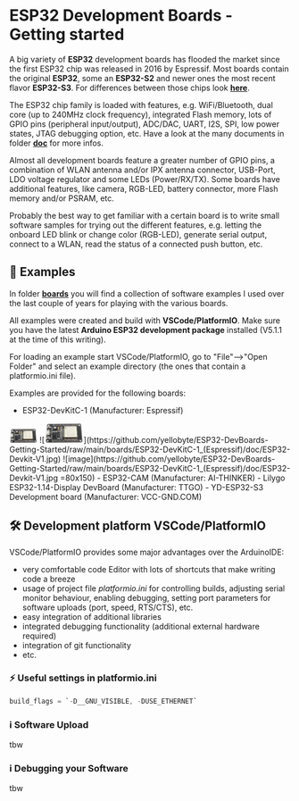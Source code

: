 # ESP32 Development Boards - Getting started

A big variety of **ESP32** development boards has flooded the market since the first ESP32 chip was released in 2016 by Espressif. Most boards contain the original **ESP32**, some an **ESP32-S2** and newer ones the most recent flavor **ESP32-S3**. For differences between those chips look [**here**](https://github.com/yellobyte/ESP32-DevBoards-Getting-Started/raw/main/doc/Comparison_Espressif-ESP32-S2-C3-S3.pdf).

The ESP32 chip family is loaded with features, e.g. WiFi/Bluetooth, dual core (up to 240MHz clock frequency), integrated Flash memory, lots of GPIO pins (peripheral input/output), ADC/DAC, UART, I2S, SPI, low power states, JTAG debugging option, etc. Have a look at the many documents in folder [**doc**](https://github.com/yellobyte/ESP32-DevBoards-Getting-Started/blob/main/doc) for more infos.

Almost all development boards feature a greater number of GPIO pins, a combination of WLAN antenna and/or IPX antenna connector, USB-Port, LDO voltage regulator and some LEDs (Power/RX/TX). Some boards have additional features, like camera, RGB-LED, battery connector, more Flash memory and/or PSRAM, etc.

Probably the best way to get familiar with a certain board is to write small software samples for trying out the different features, e.g. letting the onboard LED blink or change color (RGB-LED), generate serial output, connect to a WLAN, read the status of a connected push button, etc.

## :file_folder: Examples

In folder [**boards**](https://github.com/yellobyte/ESP32-DevBoards-Getting-Started/blob/main/boards) you will find  a collection of software examples I used over the last couple of years for playing with the various boards.  

All examples were created and build with **VSCode/PlatformIO**. Make sure you have the latest **Arduino ESP32 development package** installed (V5.1.1 at the time of this writing).

For loading an example start VSCode/PlatformIO, go to "File"-->"Open Folder" and select an example directory (the ones that contain a platformio.ini file).

Examples are provided for the following boards:

- ESP32-DevKitC-1 (Manufacturer: Espressif)  
<img src="https://github.com/yellobyte/ESP32-DevBoards-Getting-Started/raw/main/boards/ESP32-DevKitC-1_(Espressif)/doc/ESP32-Devkit-V1.jpg" width="50"/>
![<img src="https://github.com/yellobyte/ESP32-DevBoards-Getting-Started/raw/main/boards/ESP32-DevKitC-1_(Espressif)/doc/ESP32-Devkit-V1.jpg" width="70"/>](https://github.com/yellobyte/ESP32-DevBoards-Getting-Started/raw/main/boards/ESP32-DevKitC-1_(Espressif)/doc/ESP32-Devkit-V1.jpg)  
![image](https://github.com/yellobyte/ESP32-DevBoards-Getting-Started/raw/main/boards/ESP32-DevKitC-1_(Espressif)/doc/ESP32-Devkit-V1.jpg =80x150)
- ESP32-CAM (Manufacturer: AI-THINKER)
- Lilygo ESP32-1.14-Display DevBoard (Manufacturer: TTGO)
- YD-ESP32-S3 Development board (Manufacturer: VCC-GND.COM)  

## :hammer_and_wrench: Development platform VSCode/PlatformIO

VSCode/PlatformIO provides some major advantages over the ArduinoIDE:
  - very comfortable code Editor with lots of shortcuts that make writing code a breeze
  - usage of project file *platformio.ini* for controlling builds, adjusting serial monitor behaviour, enabling debugging, setting port parameters for software uploads (port, speed, RTS/CTS), etc.
  - easy integration of additional libraries
  - integrated debugging functionality (additional external hardware required)
  - integration of git functionality
  - etc.

### :zap: Useful settings in platformio.ini


```c
build_flags = `-D__GNU_VISIBLE, -DUSE_ETHERNET`
```

### :information_source: Software Upload

tbw

### :information_source: Debugging your Software 

tbw